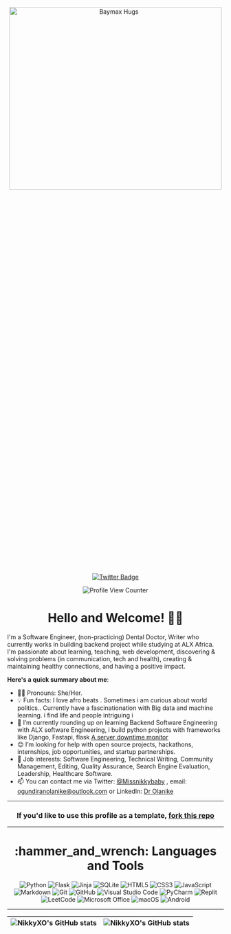 <div align="center">
  <img src="https://media.giphy.com/media/Lb3vIJjaSIQWA/giphy.gif" alt="Baymax Hugs" width="99%" height="33%">
</div>
<br/>
<div align="center">
  


  [![Twitter Badge](https://img.shields.io/badge/-@Missnikkybaby-1ca0f1?style=for-the-badge&logo=twitter&logoColor=white&link=https://twitter.com/Missnikkybaby)](https://twitter.com/Missnikkybaby)
</div>
 
<div align="center">
  <img src="https://komarev.com/ghpvc/?username=NikkyXO&style=flat-square&color=blue" alt="Profile View Counter"/>
</div>

<h1 align="center">
  Hello and Welcome! 👋🏾
</h1>

I'm a Software Engineer, (non-practicing) Dental Doctor, Writer who currently works in building backend project while studying at ALX Africa. I'm passionate about learning, teaching, web development, discovering & solving problems (in communication, tech and health), creating & maintaining healthy connections, and having a positive impact.

**Here's a quick summary about me**:

- 👨‍💻 Pronouns: She/Her.
- 💡 Fun facts: I love afro beats . Sometimes i am curious about world politics.. Currently have a fascinationation with Big data and machine learning. i find life and people intriguing i 
- 🌱 I’m currently rounding up on learning  Backend Software Engineering with ALX software Engineering, i build python projects with frameworks like Django, Fastapi, flask  [A server downtime monitor ](http://olanike.pythonanywhere.com/) 
- 😊 I’m looking for help with open source projects, hackathons, internships, job opportunities, and startup partnerships.
- 💼 Job interests: Software Engineering, Technical Writing, Community Management, Editing, Quality Assurance, Search Engine Evaluation, Leadership, Healthcare Software.
- 📫 You can contact me via Twitter: [@Missnikkybaby](https://twitter.com/Missnikkybaby) , email: ogundiranolanike@outlook.com or LinkedIn: [Dr Olanike](www.linkedin.com/in/olanike-ogundiran-972845167)

---

<h3 align="center">
  If you'd like to use this profile as a template, <a href="https://github.com/NikkyXO/NikkyXO">fork this repo<a/>
</h3>

---

<h1 align="center">
  :hammer_and_wrench: Languages and Tools
</h1>
 
<div align="center">
  
  ![Python](https://img.shields.io/badge/python-3670A0?style=for-the-badge&logo=python&logoColor=ffdd54)
  ![Flask](https://img.shields.io/badge/flask-%23000.svg?style=for-the-badge&logo=flask&logoColor=white)
  ![Jinja](https://img.shields.io/badge/jinja-white.svg?style=for-the-badge&logo=jinja&logoColor=black)
  ![SQLite](https://img.shields.io/badge/sqlite-%2307405e.svg?style=for-the-badge&logo=sqlite&logoColor=white)
  ![HTML5](https://img.shields.io/badge/html5-%23E34F26.svg?style=for-the-badge&logo=html5&logoColor=white)
  ![CSS3](https://img.shields.io/badge/css3-%231572B6.svg?style=for-the-badge&logo=css3&logoColor=white)
  ![JavaScript](https://img.shields.io/badge/javascript-%23323330.svg?style=for-the-badge&logo=javascript&logoColor=%23F7DF1E)
  ![Markdown](https://img.shields.io/badge/markdown-%23000000.svg?style=for-the-badge&logo=markdown&logoColor=white)
  ![Git](https://img.shields.io/badge/git-%23F05033.svg?style=for-the-badge&logo=git&logoColor=white)
  ![GitHub](https://img.shields.io/badge/github-%23121011.svg?style=for-the-badge&logo=github&logoColor=white)
  ![Visual Studio Code](https://img.shields.io/badge/Visual%20Studio%20Code-0078d7.svg?style=for-the-badge&logo=visual-studio-code&logoColor=white)
  ![PyCharm](https://img.shields.io/badge/pycharm-143?style=for-the-badge&logo=pycharm&logoColor=black&color=black&labelColor=green)
  ![Replit](https://img.shields.io/badge/Replit-DD1200?style=for-the-badge&logo=Replit&logoColor=white)
  ![LeetCode](https://img.shields.io/badge/LeetCode-000000?style=for-the-badge&logo=LeetCode&logoColor=#d16c06)
  ![Microsoft Office](https://img.shields.io/badge/Microsoft_Office-D83B01?style=for-the-badge&logo=microsoft-office&logoColor=white)
  ![macOS](https://img.shields.io/badge/mac%20os-000000?style=for-the-badge&logo=macos&logoColor=F0F0F0)
  ![Android](https://img.shields.io/badge/Android-3DDC84?style=for-the-badge&logo=android&logoColor=white)

---

| <img align="center" src="https://github-readme-stats.vercel.app/api?username=NikkyXO&show_icons=true&include_all_commits=true&hide_border=true" alt="NikkyXO's GitHub stats" /> | <img align="center" src="https://github-readme-stats.vercel.app/api/top-langs/?username=NikkyXO&langs_count=8&layout=compact&hide_border=true" alt="NikkyXO's GitHub stats" />
| ------------- | ------------- |
